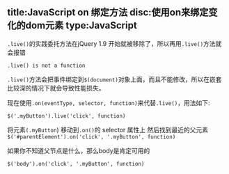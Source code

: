 title:JavaScript on 绑定方法
disc:使用on来绑定变化的dom元素
type:JavaScript
------------------
`.live()`的实践委托方法在jQuery 1.9 开始就被移除了，所以再用`.live()`方法就会报错

    .live() is not a function

`.live()`方法会把事件绑定到`$(document)`对象上面，而且不能修改，所以在嵌套比较深的情况下就会导致性能损失。
 
现在使用`.on(eventType, selector, function)`来代替`.live()`，用法如下:

    $('.myButton').live('click', function)

将元素`(.myButton`) 移动到`.on()`的 selector 属性上 然后找到最近的父元素`$('#parentElement').on('click', '.myButton', function)`
 
如果你不知道父节点是什么，那么body是肯定可用的

    $('body').on('click', '.myButton', function)
